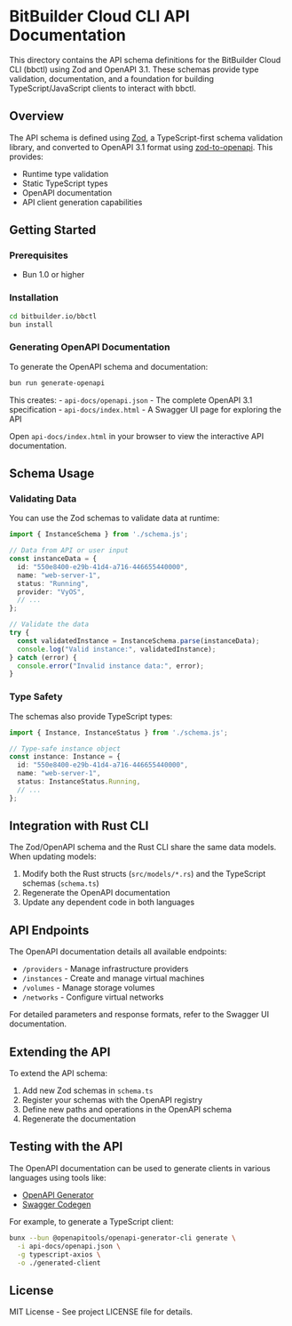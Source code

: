 # BitBuilder Cloud CLI API Documentation

This directory contains the API schema definitions for the BitBuilder Cloud CLI (bbctl) using Zod and OpenAPI 3.1. These schemas provide type validation, documentation, and a foundation for building TypeScript/JavaScript clients to interact with bbctl.

## Overview

The API schema is defined using [Zod], a TypeScript-first schema validation library, and converted to OpenAPI 3.1 format using [zod-to-openapi]. This provides:

[Zod]: https://github.com/colinhacks/zod
[zod-to-openapi]: https://github.com/asteasolutions/zod-to-openapi

-   Runtime type validation
-   Static TypeScript types
-   OpenAPI documentation
-   API client generation capabilities

## Getting Started

### Prerequisites

-   Bun 1.0 or higher

### Installation

``` bash
cd bitbuilder.io/bbctl
bun install
```

### Generating OpenAPI Documentation

To generate the OpenAPI schema and documentation:

``` bash
bun run generate-openapi
```

This creates: - `api-docs/openapi.json` - The complete OpenAPI 3.1 specification - `api-docs/index.html` - A Swagger UI page for exploring the API

Open `api-docs/index.html` in your browser to view the interactive API documentation.

## Schema Usage

### Validating Data

You can use the Zod schemas to validate data at runtime:

``` typescript
import { InstanceSchema } from './schema.js';

// Data from API or user input
const instanceData = {
  id: "550e8400-e29b-41d4-a716-446655440000",
  name: "web-server-1",
  status: "Running",
  provider: "VyOS",
  // ...
};

// Validate the data
try {
  const validatedInstance = InstanceSchema.parse(instanceData);
  console.log("Valid instance:", validatedInstance);
} catch (error) {
  console.error("Invalid instance data:", error);
}
```

### Type Safety

The schemas also provide TypeScript types:

``` typescript
import { Instance, InstanceStatus } from './schema.js';

// Type-safe instance object
const instance: Instance = {
  id: "550e8400-e29b-41d4-a716-446655440000",
  name: "web-server-1",
  status: InstanceStatus.Running,
  // ...
};
```

## Integration with Rust CLI

The Zod/OpenAPI schema and the Rust CLI share the same data models. When updating models:

1.  Modify both the Rust structs (`src/models/*.rs`) and the TypeScript schemas (`schema.ts`)
2.  Regenerate the OpenAPI documentation
3.  Update any dependent code in both languages

## API Endpoints

The OpenAPI documentation details all available endpoints:

-   `/providers` - Manage infrastructure providers
-   `/instances` - Create and manage virtual machines
-   `/volumes` - Manage storage volumes
-   `/networks` - Configure virtual networks

For detailed parameters and response formats, refer to the Swagger UI documentation.

## Extending the API

To extend the API schema:

1.  Add new Zod schemas in `schema.ts`
2.  Register your schemas with the OpenAPI registry
3.  Define new paths and operations in the OpenAPI schema
4.  Regenerate the documentation

## Testing with the API

The OpenAPI documentation can be used to generate clients in various languages using tools like:

-   [OpenAPI Generator]
-   [Swagger Codegen]

[OpenAPI Generator]: https://github.com/OpenAPITools/openapi-generator
[Swagger Codegen]: https://github.com/swagger-api/swagger-codegen

For example, to generate a TypeScript client:

``` bash
bunx --bun @openapitools/openapi-generator-cli generate \
  -i api-docs/openapi.json \
  -g typescript-axios \
  -o ./generated-client
```

## License

MIT License - See project LICENSE file for details.
